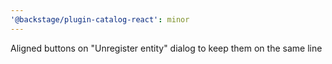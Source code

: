 ```yaml
---
'@backstage/plugin-catalog-react': minor
---
```


Aligned buttons on "Unregister entity" dialog to keep them on the same line
